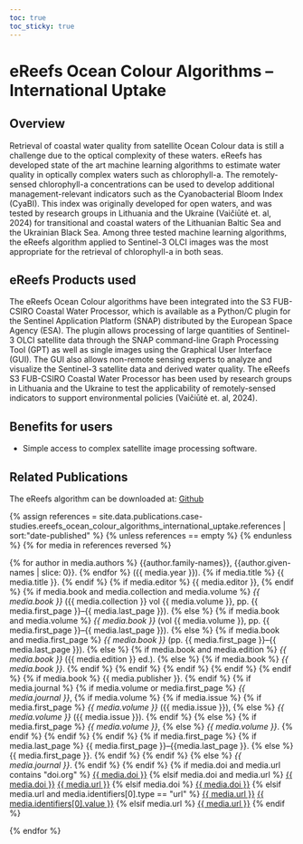 ```yaml
---
toc: true
toc_sticky: true
---
```


# eReefs Ocean Colour Algorithms – International Uptake

## Overview
Retrieval of coastal water quality from satellite Ocean Colour data is still a challenge due to the optical complexity of these waters. eReefs has developed state of the art machine learning algorithms to estimate water quality in optically complex waters such as chlorophyll-a. The remotely-sensed chlorophyll-a concentrations can be used to develop additional management-relevant indicators such as the Cyanobacterial Bloom Index (CyaBI). This index was originally developed for open waters, and was tested by research groups in Lithuania and the Ukraine (Vaičiūtė et. al, 2024) for transitional and coastal waters of the Lithuanian Baltic Sea and the Ukrainian Black Sea. Among three tested machine learning algorithms, the eReefs algorithm applied to Sentinel-3 OLCI images was the most appropriate for the retrieval of chlorophyll-a in both seas.

## eReefs Products used

The eReefs Ocean Colour algorithms have been integrated into the S3 FUB-CSIRO Coastal Water Processor, which is available as a Python/C plugin for the Sentinel Application Platform (SNAP) distributed by the European Space Agency (ESA). The plugin allows processing of large quantities of Sentinel-3 OLCI satellite data through the SNAP command-line Graph Processing Tool (GPT) as well as single images using the Graphical User Interface (GUI). The GUI also allows non-remote sensing experts to analyze and visualize the Sentinel-3 satellite data and derived water quality.
The eReefs S3 FUB-CSIRO Coastal Water Processor has been used by research groups in Lithuania and the Ukraine to test the applicability of remotely-sensed indicators to support environmental policies (Vaičiūtė et. al, 2024).

## Benefits for users
- Simple access to complex satellite image processing software.

## Related Publications

The eReefs algorithm can be downloaded at: 
<a href="https://github.com/s3tbx-fub-csiro/s3tbx-fub-csiro.git">Github</a>

{% assign references = site.data.publications.case-studies.ereefs_ocean_colour_algorithms_international_uptake.references | sort:"date-published" %}
{% unless references == empty %}
{% endunless %}
{% for media in references reversed %}
<p class="references">
    {% for author in media.authors %}
    {{author.family-names}}, {{author.given-names | slice: 0}}.
    {% endfor %}
     ({{ media.year }}).
    {% if media.title %}
        {{ media.title }}.
    {% endif %}
    {% if media.editor %}
        {{ media.editor }},
    {% endif %}
    {% if media.book and media.collection and media.volume %}
        <i>{{ media.book }}</i> ({{ media.collection }} vol {{ media.volume }}, pp. {{ media.first_page }}–{{ media.last_page }}).
    {% else %}
        {% if media.book and media.volume %}
            <i>{{ media.book }}</i> (vol {{ media.volume }}, pp. {{ media.first_page }}–{{ media.last_page }}).
        {% else %}
            {% if media.book and media.first_page %}
                <i>{{ media.book }}</i> (pp. {{ media.first_page }}–{{ media.last_page }}).
            {% else %}
                {% if media.book and media.edition %}
                    <i>{{ media.book }}</i> ({{ media.edition }} ed.).
                {% else %}
                    {% if media.book %}
                        <i>{{ media.book }}</i>.
                    {% endif %}
                {% endif %}
            {% endif %}
        {% endif %}
    {% endif %}
    {% if media.book %}
        {{ media.publisher }}.
    {% endif %}
    {% if media.journal %}
        {% if media.volume or media.first_page %}
            <i>{{ media.journal }}</i>,
            {% if media.volume %}
                {% if media.issue %}
                    {% if media.first_page %}
                        <i>{{ media.volume }}</i> ({{ media.issue }}),
                    {% else %}
                        <i>{{ media.volume }}</i> ({{ media.issue }}).
                    {% endif %}
                {% else %}
                    {% if media.first_page %}
                        <i>{{ media.volume }}</i>,
                    {% else %}
                        <i>{{ media.volume }}</i>.
                    {% endif %}
                {% endif %}
            {% endif %}
            {% if media.first_page %}
                {% if media.last_page %}
                    {{ media.first_page }}–{{media.last_page }}.
                {% else %}
                    {{ media.first_page }}.
                {% endif %}
            {% endif %}
        {% else %}
            <i>{{ media.journal }}</i>.
        {% endif %}
    {% endif %}
    {% if media.doi and media.url contains "doi.org" %}
    <a href="https://doi.org/{{ media.doi }}">{{ media.doi }}</a>
    {% elsif media.doi and media.url %}
    <a href="https://doi.org/{{ media.doi }}">{{ media.doi }}</a>
    <a href="{{ media.url }}">{{ media.url }}</a>
    {% elsif media.doi %}
    <a href="https://doi.org/{{ media.doi }}">{{ media.doi }}</a>
    {% elsif media.url and media.identifiers[0].type == "url" %}
    <a href="{{ media.url }}">{{ media.url }}</a>
    <a href="{{ media.identifiers[0].value }}">{{ media.identifiers[0].value }}</a>
    {% elsif media.url %}
    <a href="{{ media.url }}">{{ media.url }}</a>
    {% endif %}
</p>
{% endfor %}
